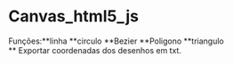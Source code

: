 # Canvas_html5_js
Funções:**linha
**circulo
**Bezier
**Poligono
**triangulo  
** Exportar coordenadas dos desenhos em txt.
